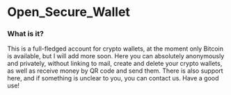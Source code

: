 # Open_Secure_Wallet
### What is it? 
This is a full-fledged account for crypto wallets, at the moment only Bitcoin is available, but I will add more soon. Here you can absolutely anonymously 
and privately, without linking to mail, create and delete your crypto wallets, as well as receive money by QR code and send them. There is also support here, 
and if something is unclear to you, you can contact us. Have a good use!
